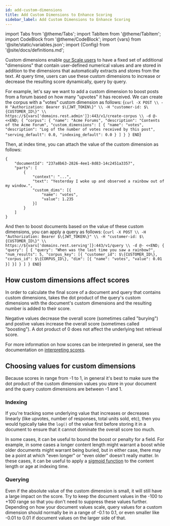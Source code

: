 ```yaml
---
id: add-custom-dimensions
title: Add Custom Dimensions to Enhance Scoring
sidebar_label: Add Custom Dimensions to Enhance Scoring
---
```


import Tabs from '@theme/Tabs';
import TabItem from '@theme/TabItem';
import CodeBlock from '@theme/CodeBlock';
import {vars} from '@site/static/variables.json';
import {Config} from '@site/docs/definitions.md';

Custom dimensions enable [our Scale users](https://vectara.com/pricing/) to have a fixed set of additional 
"dimensions" that contain user-defined numerical values and are stored in 
addition to the dimensions that <Config v="names.product"/> automatically 
extracts and stores from the text. At query time, users can use these custom 
dimensions to increase or decrease the resulting score dynamically, query by 
query.

For example, let's say we want to add a custom dimension to boost posts from a
forum based on how many "upvotes" it has received.  We can create the corpus
with a "votes" custom dimension as follows:
<CodeBlock language="bash">
{`
curl -X POST \\
  -H "Authorization: Bearer $\{JWT_TOKEN\}" \\
  -H "customer-id: $\{CUSTOMER_ID\}" \\
  https://${vars['domains.rest.admin']}:443/v1/create-corpus \\
  -d @- <<END;
{
  "corpus":
    {
      "name": "Acme Forums",
      "description": "Contents of the Acme Forum",
      "custom_dimensions": [
        {
            "name": "votes",
            "description": "Log of the number of votes received by this post",
            "serving_default": 0.0,
            "indexing_default": 0.0
        }
      ]
    }
}
END
`}
</CodeBlock>

Then, at index time, you can attach the value of the custom dimension as follows:
```
{
    "documentId": "237a8b63-2826-4ee1-8d83-14c2451a3357",
    "parts": [
        {
            "context": "...",
            "text": "Yesterday I woke up and observed a rainbow out of my window.",
            "custom_dims": [{
                "name": "votes",
                "value": 1.235
            }]
        }
    ]
}
```

And then to boost documents based on the value of these custom dimensions, you
can apply a query as follows:
<CodeBlock language="bash">
{`
curl -X POST \\
  -H "Authorization: Bearer $\{JWT_TOKEN\}" \\
  -H "customer-id: $\{CUSTOMER_ID\}" \\
  https://${vars['domains.rest.serving']}:443/v1/query \\
  -d @- <<END;
{
  "query": [
    { "query": "When was the last time you saw a rainbow?",
      "num_results": 5,
      "corpus_key": [{
          "customer_id": $\{CUSTOMER_ID\},
          "corpus_id": $\{CORPUS_ID\},
          "dim": [{
              "name": "votes",
              "value": 0.01
          }]
      }]
    }
  ]
}
END
`}
</CodeBlock>

## How custom dimensions affect scores
In order to calculate the final score of a document and query that contains
custom dimensions, <Config v="names.product"/> takes the dot product of the
query's custom dimensions with the document's custom dimensions and the resulting
number is added to their score.

Negative values decrease the overall score (sometimes called "burying") and
postive values increase the overall score (sometimes called "boosting").  A dot
product of 0 does not affect the underlying text retrieval score.

For more information on how scores can be interpreted in general, see the
documentation on [interpreting scores](/docs/1.0/api-reference/search-apis/interpreting-responses/interpreting-scores).

## Choosing values for custom dimensions
Because scores in <Config v="names.product"/> range from -1 to 1, in general
it's best to make sure the dot product of the custom dimension values you store
in your document and the query custom dimensions are between -1 and 1.  

### Indexing
If you're tracking some underlying value that increases or decreases linearly
(like upvotes, number of responses, total units sold, etc), then you would
typically take the `log()` of the value first before storing it in a document to
ensure that it cannot dominate the overall score too much.

In some cases, it can be useful to bound the boost or penalty for a field.  For
example, in some cases a longer content length might warrant a boost while older
documents might warrant being buried, but in either case, there may be a point
at which "even longer" or "even older" doesn't really matter.  In these cases,
it can be useful to apply a [sigmoid function](https://en.wikipedia.org/wiki/Sigmoid_function)
to the content length or age at indexing time.

### Querying
Even if the absolute value of the custom dimension is small, it will still have
a large impact on the score.  Try to keep the document values in the -100 to +100
range so that you don't need to suppress these values further.  Depending on how
your document values scale, query values for a custom dimension should
normally be in a range of -0.1 to 0.1, or even smaller like -0.01 to 0.01 if
document values on the larger side of that. 